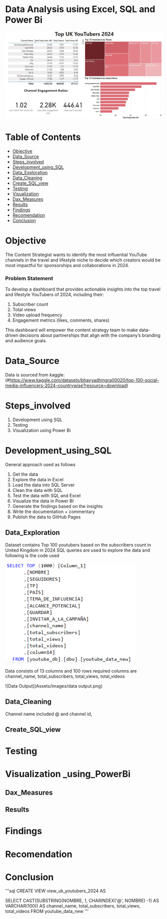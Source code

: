 # Data Analysis using Excel, SQL and Power Bi

![Dashboard for top UK Youtubers 2024](Assets/images/powerbi.jpg)
# Table of Contents
-  [Objective](#Objective)
-  [Data_Source](#Data_Source)
-  [Steps_involved](#Steps_involved)
-  [Development_using_SQL](#Development_using_SQL)
  - [Data_Exploration](##Data_Exploration)
  - [Data_Cleaning](##Data_Cleaning)
  - [Create_SQL_view](##Create_SQL_view)
-  [Testing](#Testing)
-  [Visualization](#Visualization)
  - [Dax_Measures](##Dax_Measures)
  - [Results](##Results)
-  [Findings](#Findings)
-  [Recomendation](#Recomendation)
-  [Conclusion](#Conclusion)


# Objective
The Content Strategist wants to identify the most influential YouTube channels in the travel and lifestyle niche to decide which creators would be most impactful for sponsorships and collaborations in 2024.

### Problem Statement
To develop a dashboard that provides actionable insights into the top travel and lifestyle YouTubers of 2024, including their:

1. Subscriber count
2. Total views
3. Video upload frequency
3. Engagement metrics (likes, comments, shares)

This dashboard will empower the content strategy team to make data-driven decisions about partnerships that align with the company’s branding and audience goals.

# Data_Source
Data is sourced from kaggle: (#https://www.kaggle.com/datasets/bhavyadhingra00020/top-100-social-media-influencers-2024-countrywise?resource=download)

# Steps_involved
1. Development using SQL
2. Testing
3. Visualization using Power Bi
# Development_using_SQL
General approach used as follows
1. Get the data
2. Explore the data in Excel
3. Load the data into SQL Server
4. Clean the data with SQL
5. Test the data with SQL and Excel
6. Visualize the data in Power BI
7. Generate the findings based on the insights
8. Write the documentation + commentary
9. Publish the data to GitHub Pages
## Data_Exploration
Dataset contains Top 100 youtubers based on the subscribers count in United Kingdom in 2024
SQL queries are used to explore the data and following is the code used

![Display all columns using SQL](Assets/images/data.png)

Data consists of 13 columns and 100 rows 
required columns are channel_name, total_subscribers, total_views, total_videos

![Data Output](Assets/images/data output.png)


## Data_Cleaning

Channel name included @ and channel id, 

## Create_SQL_view
# Testing
# Visualization _using_PowerBi
## Dax_Measures
## Results
# Findings
# Recomendation
# Conclusion





'''sql
CREATE VIEW view_uk_youtubers_2024 AS

SELECT 
	CAST(SUBSTRING(NOMBRE, 1, CHARINDEX('@', NOMBRE) -1) AS VARCHAR(100)) AS channel_name,
	total_subscribers,
	total_views,
	total_videos
FROM
	youtube_data_new
'''

